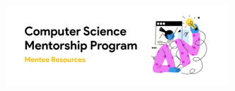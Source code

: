 ![Mentee Resources Banner](https://github.com/dsc-utrgv/cs-mentorship-program/blob/main/assets/menteeresources.png)

